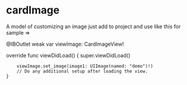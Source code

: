 # cardImage
A model of customizing an image just add to project and use like this
for sample =>

 @IBOutlet weak var viewImage: CardImageView!
 
  override func viewDidLoad() {
        super.viewDidLoad()
        
        viewImage.set_image(image1: UIImage(named: "demo")!)
        // Do any additional setup after loading the view.
    }
